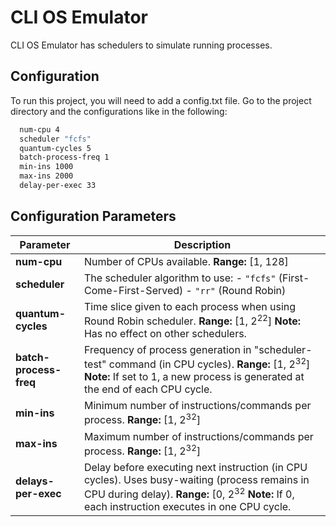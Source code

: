 
# CLI OS Emulator

CLI OS Emulator has schedulers to simulate running processes.




## Configuration

To run this project, you will need to add a config.txt file.
Go to the project directory and the configurations like in the following:

```bash
  num-cpu 4
  scheduler "fcfs"
  quantum-cycles 5
  batch-process-freq 1
  min-ins 1000
  max-ins 2000
  delay-per-exec 33
```

## Configuration Parameters

| Parameter          | Description |
|--------------------|-------------|
| **num-cpu**        | Number of CPUs available. **Range:** [1, 128] |
| **scheduler**      | The scheduler algorithm to use: - `"fcfs"` (First-Come-First-Served) - `"rr"` (Round Robin) |
| **quantum-cycles** | Time slice given to each process when using Round Robin scheduler. **Range:** [1, 2<sup>22</sup>] **Note:** Has no effect on other schedulers. |
| **batch-process-freq** | Frequency of process generation in "scheduler-test" command (in CPU cycles). **Range:** [1, 2<sup>32</sup>] **Note:** If set to 1, a new process is generated at the end of each CPU cycle. |
| **min-ins**        | Minimum number of instructions/commands per process. **Range:** [1, 2<sup>32</sup>] |
| **max-ins**        | Maximum number of instructions/commands per process. **Range:** [1, 2<sup>32</sup>] |
| **delays-per-exec** | Delay before executing next instruction (in CPU cycles). Uses busy-waiting (process remains in CPU during delay). **Range:** [0, 2<sup>32</sup> **Note:** If 0, each instruction executes in one CPU cycle. |

